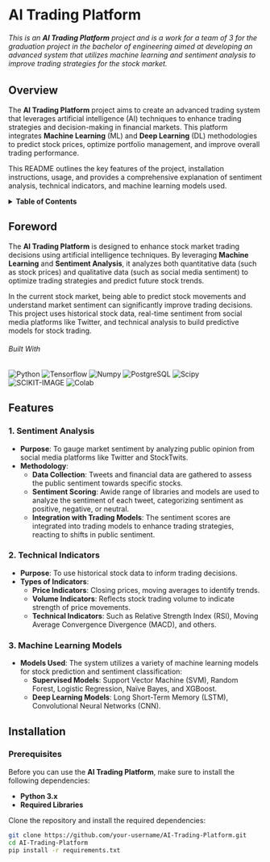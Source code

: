 <!-- Much thanks to https://github.com/othneildrew/Best-README-Template for the template -->
<!-- And to https://github.com/alexandresanlim/Badges4-README.md-Profile for the badges -->

# AI Trading Platform

###### This is an **AI Trading Platform** project and is a work for a team of 3 for the graduation project in the bachelor of engineering aimed at developing an advanced system that utilizes machine learning and sentiment analysis to improve trading strategies for the stock market.

## Overview

The **AI Trading Platform** project aims to create an advanced trading system that leverages artificial intelligence (AI) techniques to enhance trading strategies and decision-making in financial markets. This platform integrates **Machine Learning** (ML) and **Deep Learning** (DL) methodologies to predict stock prices, optimize portfolio management, and improve overall trading performance.

This README outlines the key features of the project, installation instructions, usage, and provides a comprehensive explanation of sentiment analysis, technical indicators, and machine learning models used.

<details>
  <summary><b>Table of Contents</b></summary>
	<ol>
		<li><a href="#foreword">Foreword</a></li>
		<li><a href="#features">Features</a></li>
		<li><a href="#installation">Installation</a></li>
	</ol>
</details>

## Foreword

The **AI Trading Platform** is designed to enhance stock market trading decisions using artificial intelligence techniques. By leveraging **Machine Learning** and **Sentiment Analysis**, it analyzes both quantitative data (such as stock prices) and qualitative data (such as social media sentiment) to optimize trading strategies and predict future stock trends.

In the current stock market, being able to predict stock movements and understand market sentiment can significantly improve trading decisions. This project uses historical stock data, real-time sentiment from social media platforms like Twitter, and technical analysis to build predictive models for stock trading.

###### Built With

![Python](https://img.shields.io/badge/Python-FFD43B?style=for-the-badge&logo=python&logoColor=blue) ![Tensorflow](https://img.shields.io/badge/TensorFlow-FF6F00?style=for-the-badge&logo=tensorflow&logoColor=white) ![Numpy](https://img.shields.io/badge/Numpy-777BB4?style=for-the-badge&logo=numpy&logoColor=white) ![PostgreSQL](https://img.shields.io/badge/PostgreSQL-316192?style=for-the-badge&logo=postgresql&logoColor=white) ![Scipy](https://img.shields.io/badge/scipy-FF6633?style=for-the-badge&logo=spicy&logoColor=white)  
![SCIKIT-IMAGE](https://img.shields.io/badge/scikit--image-5b80b1?style=for-the-badge&logo=python&logoColor=white) ![Colab](https://img.shields.io/badge/Colab-F9AB00?style=for-the-badge&logo=googlecolab&color=525252)

## Features

### 1. **Sentiment Analysis**

- **Purpose**: To gauge market sentiment by analyzing public opinion from social media platforms like Twitter and StockTwits.
- **Methodology**:
  - **Data Collection**: Tweets and financial data are gathered to assess the public sentiment towards specific stocks.
  - **Sentiment Scoring**: Awide range of libraries and models are used to analyze the sentiment of each tweet, categorizing sentiment as positive, negative, or neutral.
  - **Integration with Trading Models**: The sentiment scores are integrated into trading models to enhance trading strategies, reacting to shifts in public sentiment.

### 2. **Technical Indicators**

- **Purpose**: To use historical stock data to inform trading decisions.
- **Types of Indicators**:
  - **Price Indicators**: Closing prices, moving averages to identify trends.
  - **Volume Indicators**: Reflects stock trading volume to indicate strength of price movements.
  - **Technical Indicators**: Such as Relative Strength Index (RSI), Moving Average Convergence Divergence (MACD), and others.

### 3. **Machine Learning Models**

- **Models Used**: The system utilizes a variety of machine learning models for stock prediction and sentiment classification:
  - **Supervised Models**: Support Vector Machine (SVM), Random Forest, Logistic Regression, Naïve Bayes, and XGBoost.
  - **Deep Learning Models**: Long Short-Term Memory (LSTM), Convolutional Neural Networks (CNN).

## Installation

### Prerequisites

Before you can use the **AI Trading Platform**, make sure to install the following dependencies:

- **Python 3.x**
- **Required Libraries**

Clone the repository and install the required dependencies:

```bash
git clone https://github.com/your-username/AI-Trading-Platform.git
cd AI-Trading-Platform
pip install -r requirements.txt
```
